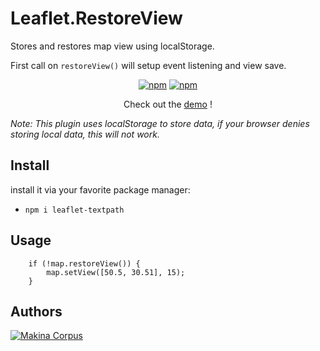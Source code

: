 Leaflet.RestoreView
===================

Stores and restores map view using localStorage.

First call on ``restoreView()`` will setup event listening and view save.

<p  align="center">
<a href="https://www.npmjs.com/package/@bagage/leaflet.restoreview"><img alt="npm" src="https://img.shields.io/npm/dt/%40bagage%2Fleaflet.restoreview"></a>
<a href="https://www.npmjs.com/package/@bagage/leaflet.restoreview"><img alt="npm" src="https://img.shields.io/npm/v/%40bagage%2Fleaflet.restoreview?color=red">
</a>
</p>

<div class="demo">
<p align="center"> Check out the <a href="https://makinacorpus.github.io/Leaflet.RestoreView/">demo</a> ! </p>
</div>

*Note: This plugin uses localStorage to store data, if your browser denies storing local data, this will not work.*

Install
-----
install it via your favorite package manager:
* `npm i leaflet-textpath`


Usage
-----

```
    if (!map.restoreView()) {
        map.setView([50.5, 30.51], 15);
    }
```

Authors
-------

[![Makina Corpus](http://depot.makina-corpus.org/public/logo.gif)](http://makinacorpus.com)
